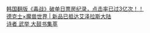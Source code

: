   
[韩国翻版《毒战》破单日票房纪录，点击率已过3亿次！！](http://www.dianyue.me/archives/116/i12who8kl6l65bti/)  
[德克士×魔兽世界 | 新品已抵达艾泽拉斯大陆](http://www.dianyue.me/archives/709/jkyyvv0nv2oo8y09/)  
[诗者 武举 大鼓书集萃](http://www.dianyue.me/archives/995/go2g4e7zo0so99yp/)